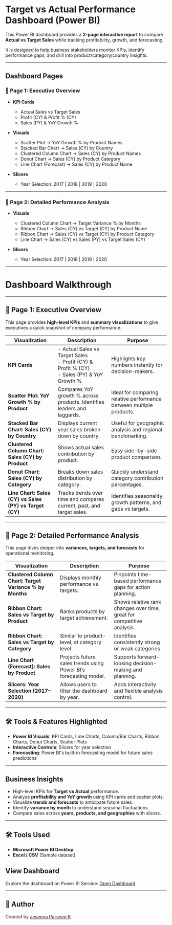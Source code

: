 
# Target vs Actual Performance Dashboard (Power BI)

This Power BI dashboard provides a **2-page interactive report** to compare **Actual vs Target Sales** while tracking profitability, growth, and forecasting.  

It is designed to help business stakeholders monitor KPIs, identify performance gaps, and drill into product/category/country insights.

---

## Dashboard Pages

### 🔹 Page 1: Executive Overview
- **KPI Cards**
  - Actual Sales vs Target Sales
  - Profit (CY) & Profit % (CY)
  - Sales (PY) & YoY Growth %
- **Visuals**
  - Scatter Plot → YoY Growth % by Product Names
  - Stacked Bar Chart → Sales (CY) by Country
  - Clustered Column Chart → Sales (CY) by Product Names
  - Donut Chart → Sales (CY) by Product Category
  - Line Chart (Forecast) → Sales (CY) by Product Name
    
- **Slicers**
  - Year Selection: 2017 | 2018 | 2019 | 2020
---

### 🔹 Page 2: Detailed Performance Analysis
- **Visuals**
  - Clustered Column Chart → Target Variance % by Months
  - Ribbon Chart → Sales (CY) vs Target (CY) by Product Name
  - Ribbon Chart → Sales (CY) vs Target (CY) by Product Category
  - Line Chart → Sales (CY) vs Sales (PY) vs Target Sales (CY)

- **Slicers**
  - Year Selection: 2017 | 2018 | 2019 | 2020

---
# Dashboard Walkthrough
---

## 🔹 Page 1: Executive Overview

This page provides **high-level KPIs** and **summary visualizations** to give executives a quick snapshot of company performance.

| Visualization | Description | Purpose |
|---------------|------------|---------|
| **KPI Cards** | - Actual Sales vs Target Sales<br>- Profit (CY) & Profit % (CY)<br>- Sales (PY) & YoY Growth % | Highlights key numbers instantly for decision-makers. |
| **Scatter Plot: YoY Growth % by Product** | Compares YoY growth % across products. Identifies leaders and laggards. | Ideal for comparing relative performance between multiple products. |
| **Stacked Bar Chart: Sales (CY) by Country** | Displays current year sales broken down by country. | Useful for geographic analysis and regional benchmarking. |
| **Clustered Column Chart: Sales (CY) by Product** | Shows actual sales contribution by product. | Easy side-by-side product comparison. |
| **Donut Chart: Sales (CY) by Category** | Breaks down sales distribution by category. | Quickly understand category contribution percentages. |
| **Line Chart: Sales (CY) vs Sales (PY) vs Target (CY)** | Tracks trends over time and compares current, past, and target sales. | Identifies seasonality, growth patterns, and gaps vs targets. |

---

## 🔹 Page 2: Detailed Performance Analysis

This page dives deeper into **variances, targets, and forecasts** for operational monitoring.

| Visualization | Description | Purpose |
|---------------|------------|---------|
| **Clustered Column Chart: Target Variance % by Months** | Displays monthly performance vs targets. | Pinpoints time-based performance gaps for action planning. |
| **Ribbon Chart: Sales vs Target by Product** | Ranks products by target achievement. | Shows relative rank changes over time, great for competitive analysis. |
| **Ribbon Chart: Sales vs Target by Category** | Similar to product-level, at category level. | Identifies consistently strong or weak categories. |
| **Line Chart (Forecast): Sales by Product** | Projects future sales trends using Power BI’s forecasting model. | Supports forward-looking decision-making and planning. |
| **Slicers: Year Selection (2017–2020)** | Allows users to filter the dashboard by year. | Adds interactivity and flexible analysis control. |

---

## 🛠️ Tools & Features Highlighted

- **Power BI Visuals**: KPI Cards, Line Charts, Column/Bar Charts, Ribbon Charts, Donut Charts, Scatter Plots  
- **Interactive Controls**: Slicers for year selection  
- **Forecasting**: Power BI's built-in forecasting model for future sales predictions  

---

## Business Insights
- High-level KPIs for **Target vs Actual** performance.
- Analyze **profitability and YoY growth** using KPI cards and scatter plots.
- Visualize **trends and forecasts** to anticipate future sales.
- Identify **variance by month** to understand seasonal fluctuations.
- Compare sales across **years, products, and geographies** with slicers.

---

## 🛠️ Tools Used
- **Microsoft Power BI Desktop**
- **Excel / CSV** (Sample dataset)

## View Dashboard
Explore the dashboard on Power BI Service: [Open Dashboard]([https://app.powerbi.com/your-dashboard-link](https://app.powerbi.com/links/Qpg_bdGZmS?ctid=509eb15f-795b-4782-bd4e-748dc6ed48df&pbi_source=linkShare&bookmarkGuid=7316afe5-b118-4b33-a946-a331d1883fd0))

---

## 👤 Author
Created by [Jeseena Parveen K](www.linkedin.com/in/jeseena-parveen-k)  
